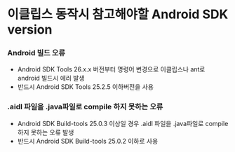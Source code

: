 # 이클립스 동작시 참고해야할 Android SDK version



### Android 빌드 오류
* Android SDK Tools 26.x.x 버전부터 명령어 변경으로 이클립스나 ant로 android 빌드시 에러 발생
* 반드시 Android SDK Tools 25.2.5 이하버전을 사용

### .aidl 파일을 .java파일로 compile 하지 못하는 오류
* Android SDK Build-tools 25.0.3 이상일 경우 .aidl 파일을 .java파일로 compile 하지 못하는 오류 발생
* 반드시 Android SDK Build-tools 25.0.2 이하로 사용

